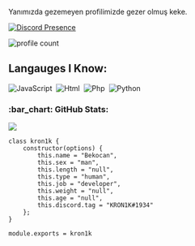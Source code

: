Yanımızda gezemeyen profilimizde gezer olmuş keke.

[![Discord Presence](https://lanyard.cnrad.dev/api/1107785047232221246)](https://discord.com/users/1107785047232221246)

![profile count](https://komarev.com/ghpvc/?username=WEDALARISEWMEM&color=8b72ff)&nbsp;

## Langauges I Know:
![JavaScript](https://img.shields.io/badge/-JavaScript-05122A?style=flat&logo=javascript)&nbsp;
![Html](https://img.shields.io/badge/-HTML-05122A?style=flat&logo=HTML5)&nbsp;
![Php](https://img.shields.io/badge/-PHP-05122A?style=flat&logo=PHP)&nbsp;
![Python](https://img.shields.io/badge/-PYTHON-05122A?style=flat&logo=PYTHON)&nbsp;
<h3 align="left">:bar_chart: GitHub Stats:</h3>
<p align="left">
<img src="https://github-profile-trophy.vercel.app/?username=WEDALARISEWMEM&theme=radical" />
</p>


```
class kron1k {
    constructor(options) {
        this.name = "Bekocan",
        this.sex = "man",
        this.length = "null",
        this.type = "human",
        this.job = "developer",
        this.weight = "null",
        this.age = "null",
        this.discord.tag = "KRON1K#1934"
    };
}

module.exports = kron1k
```
